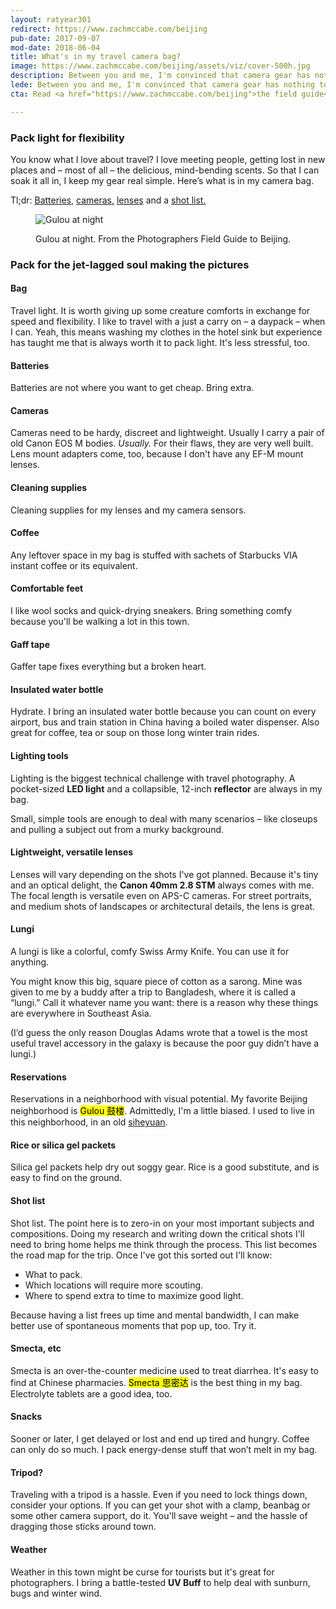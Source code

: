 ```yaml
---
layout: ratyear301
redirect: https://www.zachmccabe.com/beijing
pub-date: 2017-09-07
mod-date: 2018-06-04
title: What's in my travel camera bag?
image: https://www.zachmccabe.com/beijing/assets/viz/cover-500h.jpg
description: Between you and me, I'm convinced that camera gear has nothing to do with good travel photography.
lede: Between you and me, I'm convinced that camera gear has nothing to do with good travel photography.
cta: Read <a href="https://www.zachmccabe.com/beijing">the field guide</a> for more on dealing with smog, dust storms and tips on the best locations for capturing Beijing's seasons. And remember, wherever you are, bad weather makes better pictures.

---
```



### Pack light for flexibility

You know what I love about travel? I love meeting people, getting lost in new places and – most of all – the delicious, mind-bending scents. So that I can soak it all in, I keep my gear real simple. Here’s what is in my camera bag.

Tl;dr: [Batteries,](https://www.zachmccabe.com/beijing/my_bag.html#batteries) [cameras,](https://www.zachmccabe.com/beijing/my_bag.html#cameras) [lenses](https://www.zachmccabe.com/beijing/my_bag.html#lenses) and a [shot list.](https://www.zachmccabe.com/beijing/my_bag.html#shot-list)


<figure>
<img class="vizproof" src="https://www.zachmccabe.com/beijing/assets/viz/v2-5c.jpg" alt="Gulou at night" />
<figcaption>
<p>Gulou at night. From the Photographers Field Guide to Beijing.</p>
</figcaption>
</figure>


### Pack for the jet-lagged soul making the pictures

#### Bag
Travel light. It is worth giving up some creature comforts in exchange for speed and flexibility. I like to travel with a just a carry on – a daypack – when I can. Yeah, this means washing my clothes in the hotel sink but experience has taught me that is always worth it to pack light. It's less stressful, too.

<!--
<figure>
  <img class="vizproof" src="https://www.zachmccabe.com/beijing/assets/viz/proof/bw-usb-1k.jpg" alt="Whenever possible, I keep it simple and charge my stuff via USB." />
  <figcaption>
    <p>Keep it simple. Everything but the cameras gets charged via micro USB.</p>
  </figcaption>
</figure>
-->

#### Batteries

<span id="batteries">Batteries</span> are not where you want to get cheap. Bring extra.


#### Cameras

<span id="cameras">Cameras</span> need to be hardy, discreet and lightweight. Usually I carry a pair of old Canon EOS M bodies. _Usually._ For their flaws, they are very well built. Lens mount adapters come, too, because I don't have any EF-M mount lenses.

#### Cleaning supplies

Cleaning supplies for my lenses and my camera sensors.

#### Coffee

Any leftover space in my bag is stuffed with sachets of Starbucks VIA instant coffee or its equivalent.

#### Comfortable feet

I like wool socks and quick-drying sneakers. Bring something comfy because you'll be walking a lot in this town.

#### Gaff tape

Gaffer tape fixes everything but a broken heart.

#### Insulated water bottle

Hydrate. I bring an insulated water bottle because you can count on every airport, bus and train station in China having a boiled water dispenser. Also great for coffee, tea or soup on those long winter train rides.

<!--
<figure>
  <img class="vizproof" src="https://www.zachmccabe.com/beijing/assets/viz/proof/bw-reflector-1k.jpg" alt="A 12-inch reflector seems comically small, but it's super easy to pack." />
  <figcaption>
    <p>A 12-inch reflector packs down flat, and is the diameter of a Chinese tea cup. It doesn't need batteries and weighs next to nothing.</p>
  </figcaption>
</figure>
-->

#### Lighting tools

Lighting is the biggest technical challenge with travel photography. A pocket-sized **LED light**  and a collapsible, 12-inch **reflector** are always in my bag.

Small, simple tools are enough to deal with many scenarios – like closeups and pulling a subject out from a murky background.


#### Lightweight, versatile lenses

<span id="lenses">Lenses</span> will vary depending on the shots I've got planned. Because it's tiny and an optical delight, the **Canon 40mm 2.8 STM** always comes with me. The focal length is versatile even on APS-C cameras. For street portraits, and medium shots of landscapes or architectural details, the lens is great.

#### Lungi

A lungi is like a colorful, comfy Swiss Army Knife. You can use it for anything.

You might know this big, square piece of cotton as a sarong. Mine was given to me by a buddy after a trip to Bangladesh, where it is called a “lungi.” Call it whatever name you want: there is a reason why these things are everywhere in Southeast Asia.

(I’d guess the only reason Douglas Adams wrote that a towel is the most useful travel accessory in the galaxy is because the poor guy didn’t have a lungi.)

#### Reservations

Reservations in a neighborhood with visual potential. My favorite Beijing neighborhood is <mark>Gulou <span lang="zh">鼓楼</span></mark>. Admittedly, I'm a little biased. I used to live in this neighborhood, in an old [siheyuan](https://en.wikipedia.org/wiki/Siheyuan).

#### Rice or silica gel packets

Silica gel packets help dry out soggy gear. Rice is a good substitute, and is easy to find on the ground.

#### Shot list

<span id="shot-list">Shot list</span>. The point here is to zero-in on your most important subjects and compositions. Doing my research and writing down the critical shots I'll need to bring home helps me think through the process. This list becomes the road map for the trip. Once I've got this sorted out I'll know:

* What to pack.
* Which locations will require more scouting.
* Where to spend extra to time to maximize good light.

Because having a list frees up time and mental bandwidth, I can make better use of spontaneous moments that pop up, too. Try it.

<!--
<figure>
  <img class="vizproof" src="https://www.zachmccabe.com/beijing/assets/viz/proof/bw-smecta-1k.jpg" alt="Smecta and other essentials" />
  <figcaption>
    <p>Smecta and other essentials.</p>
  </figcaption>
</figure>
-->

#### Smecta, etc

Smecta is an over-the-counter medicine used to treat diarrhea. It's easy to find at Chinese pharmacies. <mark>Smecta <span lang="zh">思密达</span></mark> is the best thing in my bag. Electrolyte tablets are a good idea, too.


#### Snacks

Sooner or later, I get delayed or lost and end up tired and hungry. Coffee can only do so much. I pack  energy-dense stuff that won’t melt in my bag.



#### Tripod?

Traveling with a tripod is a hassle. Even if you need to lock things down, consider your options. If you can get your shot with a clamp, beanbag or some other camera support, do it. You'll save weight – and the hassle of dragging those sticks around town.


#### Weather

Weather in this town might be curse for tourists but it's great for photographers. I bring a battle-tested **UV Buff** to help deal with sunburn, bugs and winter wind.
